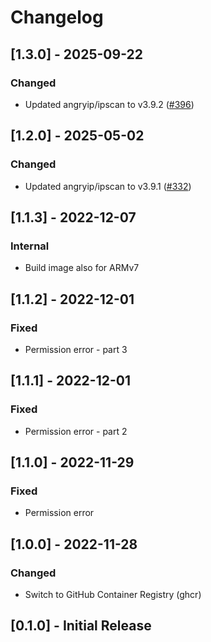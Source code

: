 # Changelog

<!-- towncrier release notes start -->

## [1.3.0] - 2025-09-22

### Changed

- Updated angryip/ipscan to v3.9.2 ([#396](https://github.com/MaxWinterstein/homeassistant-addons/issues/396))


## [1.2.0] - 2025-05-02

### Changed

- Updated angryip/ipscan to v3.9.1 ([#332](https://github.com/MaxWinterstein/homeassistant-addons/issues/332))


## [1.1.3] - 2022-12-07
### Internal
- Build image also for ARMv7

## [1.1.2] - 2022-12-01
### Fixed
- Permission error - part 3

## [1.1.1] - 2022-12-01
### Fixed
- Permission error - part 2

## [1.1.0] - 2022-11-29
### Fixed
- Permission error

## [1.0.0] - 2022-11-28
### Changed
- Switch to GitHub Container Registry (ghcr)

## [0.1.0] - Initial Release